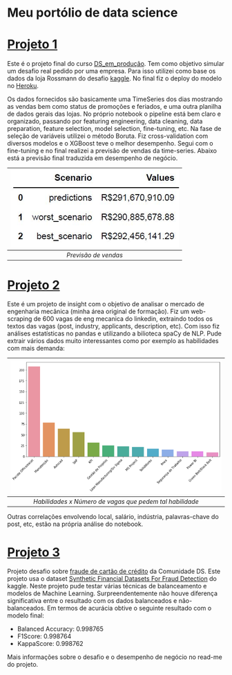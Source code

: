 # Meu portólio de data science

# [Projeto 1](https://github.com/marcellohro-hub/Rossman_challange)
Este é o projeto final do curso [DS_em_produção](https://datascienceemproducao.kpages.online/como-ser-um-data-scientist?ref=Q40443728O&gclid=CjwKCAiAnIT9BRAmEiwANaoE1eyf2FNWx6xBsxDHqL6oIiIMX4y0Vthvov9dqodrmUdyJc2XvnkZDBoCcxQQAvD_BwE). Tem como objetivo simular um desafio real pedido por uma empresa. Para isso utilizei como base os dados da loja Rossmann do desafio [kaggle](https://www.kaggle.com/c/rossmann-store-sales). No final fiz o deploy do modelo no [Heroku](https://rossmann1-model.herokuapp.com/).

Os dados fornecidos são basicamente uma TimeSeries dos dias mostrando as vendas bem como status de promoções e feriados, e uma outra planilha de dados gerais das lojas.
No próprio notebook o pipeline está bem claro e organizado, passando por featuring engineering, data cleaning, data preparation, feature selection, model selection, fine-tuning, etc. Na fase de seleção de variáveis utilizei o método Boruta. Fiz cross-validation com diversos modelos e o XGBoost teve o melhor desempenho. Segui com o fine-tuning e no final realizei a previsão de vendas da time-series. Abaixo está a previsão final traduzida em desempenho de negócio.

| ![](https://github.com/marcellohro-hub/Rossman_challange/blob/master/img/whole_scenario.JPG) | 
|:--:| 
| *Previsão de vendas* |

# [Projeto 2](https://github.com/marcellohro-hub/Linkedin_scraping-and-analysis)
Este é um projeto de insight com o objetivo de analisar o mercado de engenharia mecânica (minha área original de formação). Fiz um web-scraping de 600 vagas de eng mecanica do linkedin, extraindo todos os textos das vagas (post, industry, applicants, description, etc). Com isso fiz análises estatísticas no pandas e utilizando a bilioteca spaCy de NLP. Pude extrair vários dados muito interessantes como por exemplo as habilidades com mais demanda:
 
| ![](https://github.com/marcellohro-hub/Linkedin_scraping-and-analysis/blob/master/img/habilidades.png) | 
|:--:| 
| *Habilidades x Número de vagas que pedem tal habilidade* |

Outras correlações envolvendo local, salário, indústria, palavras-chave do post, etc, estão na própria análise do notebook.

# [Projeto 3](https://github.com/marcellohro-hub/Fraud_detection)

Projeto desafio sobre [fraude de cartão de crédito](https://www.kaggle.com/ntnu-testimon/paysim1) da Comunidade DS. Este projeto usa o dataset [Synthetic Financial Datasets For Fraud Detection](https://www.kaggle.com/ntnu-testimon/paysim1) do kaggle. Neste projeto pude testar várias técnicas de balanceamento e modelos de Machine Learning. Surpreendentemente não houve diferença significativa entre o resultado com os dados balanceados e não-balanceados. Em termos de acurácia obtive o seguinte resultado com o modelo final:

* Balanced Accuracy: 0.998765
* F1Score: 0.998764
* KappaScore: 0.998762

Mais informações sobre o desafio e o desempenho de negócio no read-me do projeto.
